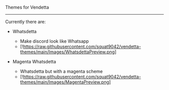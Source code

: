 Themes for Vendetta

---
Currently there are:
- Whatsdetta
    - Make discord look like Whatsapp
    - [!https://raw.githubusercontent.com/squat9042/vendetta-themes/main/Images/WhatsdettaPreview.png]


- Magenta Whatsdetta
    - Whatsdetta but with a magenta scheme
    - [!https://raw.githubusercontent.com/squat9042/vendetta-themes/main/Images/MagentaPreview.png]
